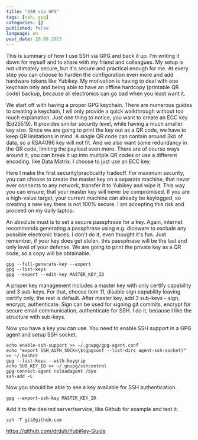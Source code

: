 ```yaml
---
title: "SSH via GPG"
tags: [ssh, gpg]
categories: []
published: false
language: en
post_date: 20.08.2023
---
```


This is summary of how I use SSH via GPG and back it up. I'm writing it down for myself and to share with my friend and colleagues. My setup is not ultimately secure, but it's secure and practical enough for me. At every step you can choose to harden the configuration even more and add hardware tokens like Yubikey. My motivation is having to deal with one keychain only and being able to have an offline hardcopy (printable QR code) backup, because all electronics can go bad when you least want it.

We start off with having a proper GPG keychain. There are numerous guides to creating a keychain, I wil only provide a quick walkthrough without too much explanation. Just one thing to notice, you want to create an ECC key (Ed25519). It provides similar security level, while having a much smaller key size. Since we are going to print the key out as a QR code, we have to keep QR limitations in mind. A single QR code can contain around 3kb of data, so a RSA4096 key will not fit. And we also want some redundancy in the QR code, limiting the payload even more. There are of course ways around it, you can break it up into multiple QR codes or use a different encoding, like Data Matrix. I choose to just use an ECC key.

Here I make the first security/practicality tradeoff. For maximum security, you can choose to create the master key on a separate machine, that never ever connects to any network, transfer it to Yubikey and wipe it. This way you can ensure, that your master key will never be compromised. If you are a high-value target, your current machine can already be keylogged, so creating a new key there is not 100% secure. I am accepting this risk and proceed on my daily laptop.

An absolute must is to set a secure passphrase for a key. Again, internet recommends generating a passphrase using e.g. diceware to exclude any possible electronic traces. I don't do it, even thought it's fun. Just remember, if your key does get stolen, this passphrase will be the last and only level of your defense. We are going to print the private key as a QR code, so a copy will be obtainable.

    gpg --full-generate-key --expert
    gpg --list-keys
    gpg --expert --edit-key MASTER_KEY_ID

A proper key management includes a master key with only certify capability and 3 sub-keys. For that, choose item 11, disable sign capability leaving certify only, the rest is default. After master key, add 3 sub-keys - sign, encrypt, authenticate. Sign can be used for signing git commits, encrypt for secure email communication, authenticate for SSH. I do it, because I like the structure with sub-keys.

Now you have a key you can use. You need to enable SSH support in a GPG agent and setup SSH socket.

    echo enable-ssh-support >> ~/.gnupg/gpg-agent.conf
    echo "export SSH_AUTH_SOCK=\$(gpgconf --list-dirs agent-ssh-socket)" >> ~/.bashrc
    gpg --list-keys --with-keygrip
    echo SUB_KEY_ID >> ~/.gnupg/sshcontrol
    gpg-connect-agent reloadagent /bye
    ssh-add -L

Now you should be able to see a key available for SSH authentication.

    gpg --export-ssh-key MASTER_KEY_ID

Add it to the desired server/service, like Github for example and test it.

    ssh -T git@github.com



https://github.com/drduh/YubiKey-Guide
